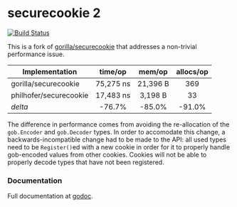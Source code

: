 securecookie 2
============

[![Build Status](https://travis-ci.org/philhofer/securecookie.svg)](https://travis-ci.org/philhofer/securecookie)

This is a fork of [gorilla/securecookie](http://github.com/gorilla/securecookie) that addresses a non-trivial performance issue.

|   Implementation       |  time/op  | mem/op   | allocs/op | 
| ---------------------- |:---------:|:--------:|:---------:|
| gorilla/securecookie   | 75,275 ns | 21,396 B |    369    |
| philhofer/securecookie | 17,483 ns | 3,198 B  |     33    |
|       *delta*          |   -76.7%  |  -85.0%  |   -91.0%  |


The difference in performance comes from avoiding the re-allocation of the `gob.Encoder` and `gob.Decoder` types. In order to accomodate this change, a backwards-incompatible change had to be made to the API: all used types need to be `Register()`ed with a new cookie in order for it to properly handle gob-encoded values from other cookies. Cookies will not be able to properly decode types that have not been registered.

### Documentation

Full documentation at [godoc](http://godoc.org/github.com/philhofer/securecookie).